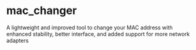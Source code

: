 # mac_changer
A lightweight and improved tool to change your MAC address with enhanced stability, better interface, and added support for more network adapters
